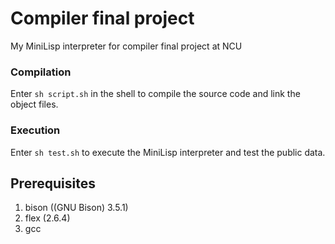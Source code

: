 # Compiler final project
My MiniLisp interpreter for compiler final project at NCU

### Compilation
Enter ```sh script.sh``` in the shell to compile the source code and link the object files.

### Execution
Enter ```sh test.sh``` to execute the MiniLisp interpreter and test the public data.

## Prerequisites
1. bison ((GNU Bison) 3.5.1)
2. flex (2.6.4)
3. gcc
